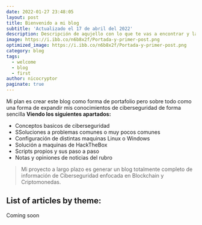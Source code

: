 ```yaml
---
date: 2022-01-27 23:48:05
layout: post
title: Bienvenido a mi blog
subtitle: 'Actualizado el 17 de abril del 2022'
description: Descripción de aqujello con lo que te vas a encontrar y la razón de existir de mi blog
image: https://i.ibb.co/n6b8x2f/Portada-y-primer-post.png
optimized_image: https://i.ibb.co/n6b8x2f/Portada-y-primer-post.png
category: blog
tags:
  - welcome
  - blog
  - first
author: nicocryptor
paginate: true
---
```


Mi plan es crear este blog como forma de portafolio pero sobre todo como una forma de expandir mis conocimientos de ciberseguridad de forma sencilla  **Viendo los siguientes apartados:**

* Conceptos basicos de ciberseguridad
* SSoluciones a problemas comunes o muy pocos comunes
* Configuración de distintas maquinas Linux o Windows
* Solución a maquinas de HackTheBox
* Scripts propios y sus paso a paso
* Notas y opiniones de noticias del rubro

> Mi proyecto a largo plazo es generar un blog totalmente completo de información de Ciberseguridad enfocada en Blockchain y Criptomonedas.



<!--page-->

## List of articles by theme:

Coming soon

<!--page-->

